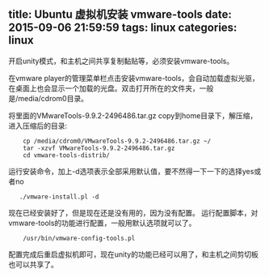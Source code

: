 title: Ubuntu 虚拟机安装 vmware-tools
date: 2015-09-06 21:59:59
tags: linux
categories: linux
---
开启unity模式，和主机之间共享复制黏贴等，必须安装vmware-tools。

在vmware player的管理菜单栏点击安装vmware-tools，会自动加载虚拟光驱，在桌面上也会显示一个加载的光盘。双击打开所在的文件夹，一般是/media/cdrom0目录。

将里面的VMwareTools-9.9.2-2496486.tar.gz copy到home目录下，解压缩，进入压缩后的目录:
```
    cp /media/cdrom0/VMwareTools-9.9.2-2496486.tar.gz ~/
    tar -xzvf VMwareTools-9.9.2-2496486.tar.gz
    cd vmware-tools-distrib/
```

运行安装命令，加上-d选项表示全部采用默认值，要不然得一下一下的选择yes或者no
```
   ./vmware-install.pl -d
```
现在已经安装好了，但是现在还是没有用的，因为没有配置。
运行配置脚本，对vmware-tools的功能进行配置，一般用默认选项就可以了。
```
    /usr/bin/vmware-config-tools.pl
```
配置完成后重启虚拟机即可，现在unity的功能已经可以用了，和主机之间剪切板也可以共享了。

